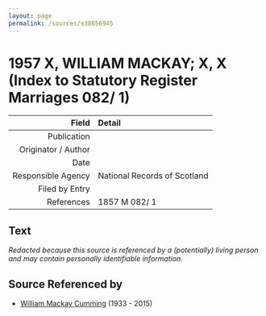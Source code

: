 ```yaml
---
layout: page
permalink: /sources/s38656945
---
```


# 1957 X, WILLIAM MACKAY; X, X (Index to Statutory Register Marriages 082/ 1)

Field | Detail
---:|:---
Publication | 
Originator / Author | 
Date | 
Responsible Agency | National Records of Scotland
Filed by Entry | 
References | 1857 M 082/ 1

## Text

_Redacted because this source is referenced by a (potentially) living person and may contain personally identifiable information._

## Source Referenced by

* [William Mackay Cumming](../people/@99807914@-william-mackay-cumming-b1933-d2015.md) (1933 - 2015)
